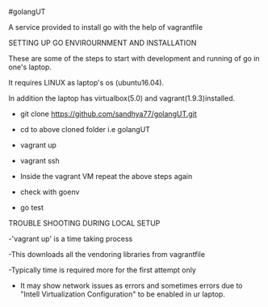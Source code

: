 #golangUT

A service provided to install go with the help of vagrantfile

SETTING UP GO ENVIROURNMENT AND INSTALLATION

These are some of the steps to start with development and running of go in one's laptop.

It requires LINUX as laptop's os (ubuntu16.04).

In addition the laptop has virtualbox(5.0) and vagrant(1.9.3)installed.

 - git clone https://github.com/sandhya77/golangUT.git 
 - cd to above cloned folder i.e golangUT
 - vagrant up
 - vagrant ssh
 
 - Inside the vagrant VM repeat the above steps again
 - check with goenv
 - go test
 
 TROUBLE SHOOTING DURING LOCAL SETUP
 
 -'vagrant up' is a time taking process
 
 -This downloads all the vendoring libraries from vagrantfile
 
 -Typically time is required more for the first attempt only
 
 - It may show network issues as errors and sometimes errors due to "Intell Virtualization Configuration" to be enabled in ur       laptop.
